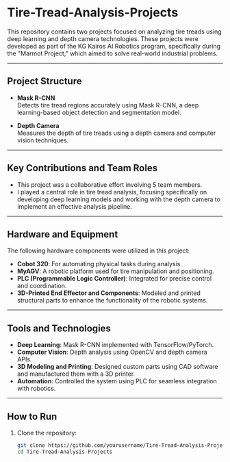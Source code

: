# Tire-Tread-Analysis-Projects

This repository contains two projects focused on analyzing tire treads using deep learning and depth camera technologies. These projects were developed as part of the KG Kairos AI Robotics program, specifically during the "Marmot Project," which aimed to solve real-world industrial problems.

---

## Project Structure

- **Mask R-CNN**  
  Detects tire tread regions accurately using Mask R-CNN, a deep learning-based object detection and segmentation model.

- **Depth Camera**  
  Measures the depth of tire treads using a depth camera and computer vision techniques.

---

## Key Contributions and Team Roles

- This project was a collaborative effort involving 5 team members.  
- I played a central role in tire tread analysis, focusing specifically on developing deep learning models and working with the depth camera to implement an effective analysis pipeline.

---

## Hardware and Equipment

The following hardware components were utilized in this project:  
- **Cobot 320**: For automating physical tasks during analysis.  
- **MyAGV**: A robotic platform used for tire manipulation and positioning.  
- **PLC (Programmable Logic Controller)**: Integrated for precise control and coordination.  
- **3D-Printed End Effector and Components**: Modeled and printed structural parts to enhance the functionality of the robotic systems.

---

## Tools and Technologies

- **Deep Learning**: Mask R-CNN implemented with TensorFlow/PyTorch.  
- **Computer Vision**: Depth analysis using OpenCV and depth camera APIs.  
- **3D Modeling and Printing**: Designed custom parts using CAD software and manufactured them with a 3D printer.  
- **Automation**: Controlled the system using PLC for seamless integration with robotics.

---

## How to Run

1. Clone the repository:  
   ```bash
   git clone https://github.com/yourusername/Tire-Tread-Analysis-Projects.git
   cd Tire-Tread-Analysis-Projects
